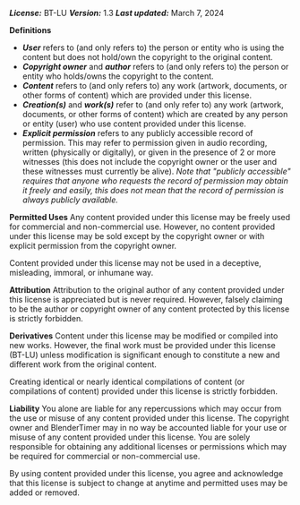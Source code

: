 ***License:*** BT-LU
***Version:*** 1.3
***Last updated:*** March 7, 2024

**Definitions**
- ***User*** refers to (and only refers to) the person or entity who is using the content but does not hold/own the copyright to the original content.
- ***Copyright owner*** and ***author*** refers to (and only refers to) the person or entity who holds/owns the copyright to the content.
- ***Content*** refers to (and only refers to) any work (artwork, documents, or other forms of content) which are provided under this license.
- ***Creation(s)*** and ***work(s)*** refer to (and only refer to) any work (artwork, documents, or other forms of content) which are created by any person or entity (user) who use content provided under this license.
- ***Explicit permission*** refers to any publicly accessible record of permission. This may refer to permission given in audio recording, written (physically or digitally), or given in the presence of 2 or more witnesses (this does not include the copyright owner or the user and these witnesses must currently be alive).
*Note that "publicly accessible" requires that anyone who requests the record of permission may obtain it freely and easily, this does not mean that the record of permission is always publicly available.*

**Permitted Uses**
Any content provided under this license may be freely used for commercial and non-commercial use. However, no content provided under this license may be sold except by the copyright owner or with explicit permission from the copyright owner.

Content provided under this license may not be used in a deceptive, misleading, immoral, or inhumane way.

**Attribution**
Attribution to the original author of any content provided under this license is appreciated but is never required. However, falsely claiming to be the author or copyright owner of any content protected by this license is strictly forbidden.

**Derivatives**
Content under this license may be modified or compiled into new works. However, the final work must be provided under this license (BT-LU) unless modification is significant enough to constitute a new and different work from the original content.

Creating identical or nearly identical compilations of content (or compilations of content) provided under this license is strictly forbidden.

**Liability**
You alone are liable for any repercussions which may occur from the use or misuse of any content provided under this license. The copyright owner and BlenderTimer may in no way be accounted liable for your use or misuse of any content provided under this license. You are solely responsible for obtaining any additional licenses or permissions which may be required for commercial or non-commercial use.

By using content provided under this license, you agree and acknowledge that this license is subject to change at anytime and permitted uses may be added or removed.